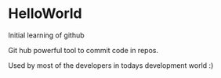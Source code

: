 # HelloWorld
Initial learning of github

Git hub powerful tool to commit code in repos.

Used by most of the developers in todays development world :)
